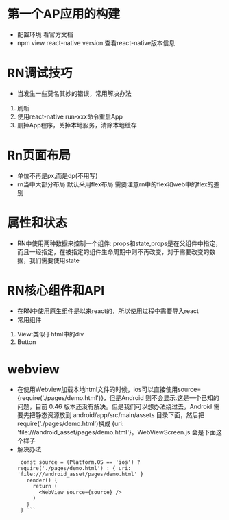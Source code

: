 # 第一个AP应用的构建
  - 配置环境 看官方文档
  - npm view react-native version 查看react-native版本信息  
# RN调试技巧
  - 当发生一些莫名其妙的错误，常用解决办法
  1. 刷新
  2. 使用react-native run-xxx命令重启App
  3. 删掉App程序，关掉本地服务，清除本地缓存

# Rn页面布局
  - 单位不再是px,而是dp(不用写)
  - rn当中大部分布局 默认采用flex布局 需要注意rn中的flex和web中的flex的差别
# 属性和状态
  - RN中使用两种数据来控制一个组件: props和state,props是在父组件中指定，而且一经指定，在被指定的组件生命周期中则不再改变，对于需要改变的数据，我们需要使用state

# RN核心组件和API
 - 在RN中使用原生组件是以来react的，所以使用过程中需要导入react
 - 常用组件
  1. View:类似于html中的div
  2. Button

# webview 
  - 在使用Webview加载本地html文件的时候，ios可以直接使用source={require('./pages/demo.html')}，但是Android 则不会显示.这是一个已知的问题，目前 0.46 版本还没有解决。但是我们可以想办法绕过去，Android 需要先把静态资源放到 android/app/src/main/assets 目录下面，然后把 require('./pages/demo.html')换成 {uri: 'file:///android_asset/pages/demo.html'}。WebViewScreen.js 会是下面这个样子
  - 解决办法
       ``` export default class WebViewScreen extends  React.Component {
        const source = (Platform.OS == 'ios') ? require('./pages/demo.html') : { uri: 'file:///android_asset/pages/demo.html' }
          render() {
            return (
              <WebView source={source} />
            )  
          }
        } ```